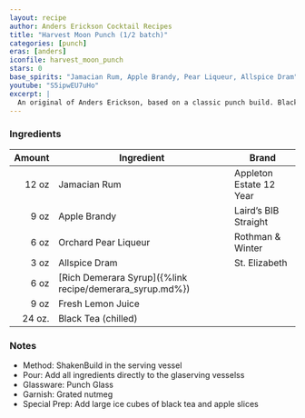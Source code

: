 ```yaml
---
layout: recipe
author: Anders Erickson Cocktail Recipes
title: "Harvest Moon Punch (1/2 batch)"
categories: [punch]
eras: [anders]
iconfile: harvest_moon_punch
stars: 0
base_spirits: "Jamacian Rum, Apple Brandy, Pear Liqueur, Allspice Dram"
youtube: "S5ipwEU7uHo"
excerpt: |
  An original of Anders Erickson, based on a classic punch build. Black tea adds volume, and cuts down on the alcohol content.
---
```


### Ingredients

| Amount | Ingredient                                               | Brand                   |
| -----: | -------------------------------------------------------- | ----------------------- |
|  12 oz | Jamacian Rum                                             | Appleton Estate 12 Year |
|   9 oz | Apple Brandy                                             | Laird’s BIB Straight    |
|   6 oz | Orchard Pear Liqueur                                     | Rothman & Winter        |
|   3 oz | Allspice Dram                                            | St. Elizabeth           |
|   6 oz | [Rich Demerara Syrup]({%link recipe/demerara_syrup.md%}) |                         |
|   9 oz | Fresh Lemon Juice                                        |                         |
| 24 oz. | Black Tea (chilled)                                      |                         |

### Notes

- Method: ShakenBuild in the serving vessel
- Pour: Add all ingredients directly to the glaserving vesselss
- Glassware: Punch Glass
- Garnish: Grated nutmeg
- Special Prep: Add large ice cubes of black tea and apple slices
